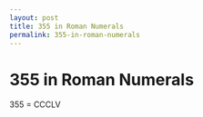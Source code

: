 ```yaml
---
layout: post
title: 355 in Roman Numerals
permalink: 355-in-roman-numerals
---
```


# 355 in Roman Numerals

355 = CCCLV
